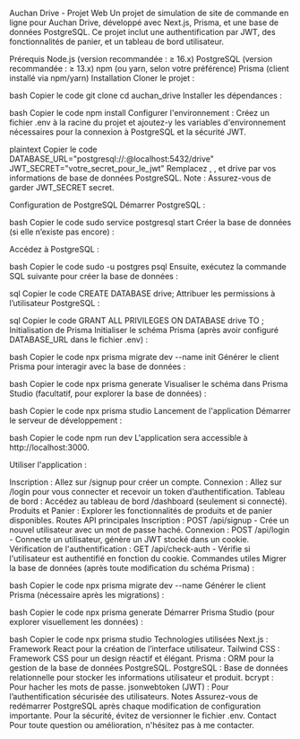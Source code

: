 Auchan Drive - Projet Web
Un projet de simulation de site de commande en ligne pour Auchan Drive, développé avec Next.js, Prisma, et une base de données PostgreSQL. Ce projet inclut une authentification par JWT, des fonctionnalités de panier, et un tableau de bord utilisateur.

Prérequis
Node.js (version recommandée : ≥ 16.x)
PostgreSQL (version recommandée : ≥ 13.x)
npm (ou yarn, selon votre préférence)
Prisma (client installé via npm/yarn)
Installation
Cloner le projet :

bash
Copier le code
git clone <url-du-repository>
cd auchan_drive
Installer les dépendances :

bash
Copier le code
npm install
Configurer l'environnement : Créez un fichier .env à la racine du projet et ajoutez-y les variables d'environnement nécessaires pour la connexion à PostgreSQL et la sécurité JWT.

plaintext
Copier le code
DATABASE_URL="postgresql://<user>:<password>@localhost:5432/drive"
JWT_SECRET="votre_secret_pour_le_jwt"
Remplacez <user>, <password>, et drive par vos informations de base de données PostgreSQL. Note : Assurez-vous de garder JWT_SECRET secret.

Configuration de PostgreSQL
Démarrer PostgreSQL :

bash
Copier le code
sudo service postgresql start
Créer la base de données (si elle n’existe pas encore) :

Accédez à PostgreSQL :

bash
Copier le code
sudo -u postgres psql
Ensuite, exécutez la commande SQL suivante pour créer la base de données :

sql
Copier le code
CREATE DATABASE drive;
Attribuer les permissions à l’utilisateur PostgreSQL :

sql
Copier le code
GRANT ALL PRIVILEGES ON DATABASE drive TO <user>;
Initialisation de Prisma
Initialiser le schéma Prisma (après avoir configuré DATABASE_URL dans le fichier .env) :

bash
Copier le code
npx prisma migrate dev --name init
Générer le client Prisma pour interagir avec la base de données :

bash
Copier le code
npx prisma generate
Visualiser le schéma dans Prisma Studio (facultatif, pour explorer la base de données) :

bash
Copier le code
npx prisma studio
Lancement de l'application
Démarrer le serveur de développement :

bash
Copier le code
npm run dev
L'application sera accessible à http://localhost:3000.

Utiliser l'application :

Inscription : Allez sur /signup pour créer un compte.
Connexion : Allez sur /login pour vous connecter et recevoir un token d’authentification.
Tableau de bord : Accédez au tableau de bord /dashboard (seulement si connecté).
Produits et Panier : Explorer les fonctionnalités de produits et de panier disponibles.
Routes API principales
Inscription : POST /api/signup - Crée un nouvel utilisateur avec un mot de passe haché.
Connexion : POST /api/login - Connecte un utilisateur, génère un JWT stocké dans un cookie.
Vérification de l'authentification : GET /api/check-auth - Vérifie si l'utilisateur est authentifié en fonction du cookie.
Commandes utiles
Migrer la base de données (après toute modification du schéma Prisma) :

bash
Copier le code
npx prisma migrate dev --name <nom-de-la-migration>
Générer le client Prisma (nécessaire après les migrations) :

bash
Copier le code
npx prisma generate
Démarrer Prisma Studio (pour explorer visuellement les données) :

bash
Copier le code
npx prisma studio
Technologies utilisées
Next.js : Framework React pour la création de l’interface utilisateur.
Tailwind CSS : Framework CSS pour un design réactif et élégant.
Prisma : ORM pour la gestion de la base de données PostgreSQL.
PostgreSQL : Base de données relationnelle pour stocker les informations utilisateur et produit.
bcrypt : Pour hacher les mots de passe.
jsonwebtoken (JWT) : Pour l’authentification sécurisée des utilisateurs.
Notes
Assurez-vous de redémarrer PostgreSQL après chaque modification de configuration importante.
Pour la sécurité, évitez de versionner le fichier .env.
Contact
Pour toute question ou amélioration, n'hésitez pas à me contacter.